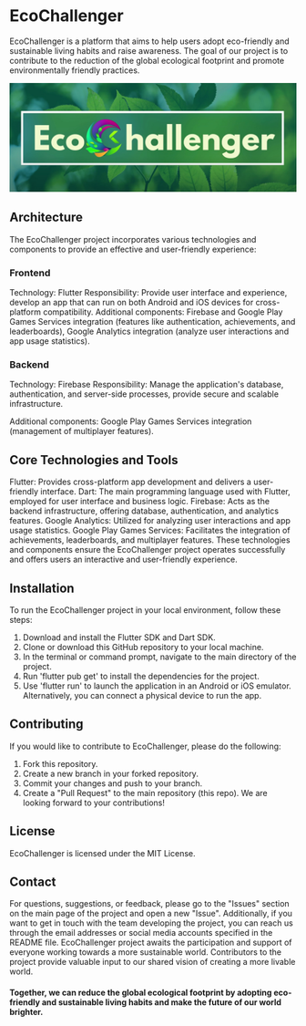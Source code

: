 # EcoChallenger
EcoChallenger is a platform that aims to help users adopt eco-friendly and sustainable living habits and raise awareness. The goal of our project is to contribute to the reduction of the global ecological footprint and promote environmentally friendly practices.

![alt text](https://github.com/enbiyacigdem/EcoChallenger/blob/main/ecochallenger.jpg?raw=true)

## Architecture
The EcoChallenger project incorporates various technologies and components to provide an effective and user-friendly experience:
### Frontend
Technology: Flutter
Responsibility: Provide user interface and experience, develop an app that can run on both Android and iOS devices for cross-platform compatibility.
Additional components: Firebase and Google Play Games Services integration (features like authentication, achievements, and leaderboards), Google Analytics integration (analyze user interactions and app usage statistics).
### Backend
Technology: Firebase
Responsibility: Manage the application's database, authentication, and server-side processes, provide secure and scalable infrastructure.

Additional components: Google Play Games Services integration (management of multiplayer features).

## Core Technologies and Tools
Flutter: Provides cross-platform app development and delivers a user-friendly interface.
Dart: The main programming language used with Flutter, employed for user interface and business logic.
Firebase: Acts as the backend infrastructure, offering database, authentication, and analytics features.
Google Analytics: Utilized for analyzing user interactions and app usage statistics.
Google Play Games Services: Facilitates the integration of achievements, leaderboards, and multiplayer features.
These technologies and components ensure the EcoChallenger project operates successfully and offers users an interactive and user-friendly experience.
## Installation
To run the EcoChallenger project in your local environment, follow these steps:
1.	Download and install the Flutter SDK and Dart SDK.
2.	Clone or download this GitHub repository to your local machine.
3.	In the terminal or command prompt, navigate to the main directory of the project.
4.	Run 'flutter pub get' to install the dependencies for the project.
5.	Use 'flutter run' to launch the application in an Android or iOS emulator. Alternatively, you can connect a physical device to run the app.

## Contributing
If you would like to contribute to EcoChallenger, please do the following:
1.	Fork this repository.
2.	Create a new branch in your forked repository.
3.	Commit your changes and push to your branch.
4.	Create a "Pull Request" to the main repository (this repo).
We are looking forward to your contributions!

## License
EcoChallenger is licensed under the MIT License.

## Contact
For questions, suggestions, or feedback, please go to the "Issues" section on the main page of the project and open a new "Issue". Additionally, if you want to get in touch with the team developing the project, you can reach us through the email addresses or social media accounts specified in the README file.
EcoChallenger project awaits the participation and support of everyone working towards a more sustainable world. Contributors to the project provide valuable input to our shared vision of creating a more livable world.

#### Together, we can reduce the global ecological footprint by adopting eco-friendly and sustainable living habits and make the future of our world brighter.
